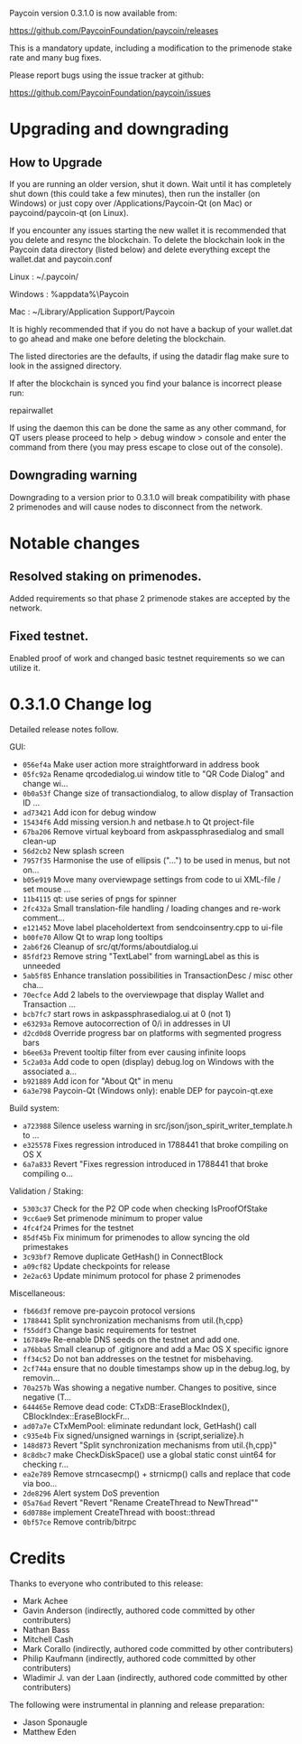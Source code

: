 Paycoin version 0.3.1.0 is now available from:

  https://github.com/PaycoinFoundation/paycoin/releases

This is a mandatory update, including a modification to the primenode stake
rate and many bug fixes.

Please report bugs using the issue tracker at github:

  https://github.com/PaycoinFoundation/paycoin/issues

Upgrading and downgrading
=========================

How to Upgrade
--------------

If you are running an older version, shut it down. Wait until it has completely
shut down (this could take a few minutes), then run the installer (on Windows)
or just copy over /Applications/Paycoin-Qt (on Mac) or paycoind/paycoin-qt (on Linux).

If you encounter any issues starting the new wallet it is recommended that you delete and resync the blockchain. To delete the blockchain look in the
Paycoin data directory (listed below) and delete everything except the wallet.dat and paycoin.conf

Linux : ~/.paycoin/

Windows : %appdata%\Paycoin

Mac : ~/Library/Application Support/Paycoin

It is highly recommended that if you do not have a backup of your wallet.dat
to go ahead and make one before deleting the blockchain.

The listed directories are the defaults, if using the datadir flag make sure to
look in the assigned directory.

If after the blockchain is synced you find your balance is incorrect please run:

repairwallet

If using the daemon this can be done the same as any other command, for QT users
please proceed to help > debug window > console and enter the command from there
(you may press escape to close out of the console).

Downgrading warning
---------------------
Downgrading to a version prior to 0.3.1.0 will break compatibility with phase 2
primenodes and will cause nodes to disconnect from the network.

Notable changes
===============

Resolved staking on primenodes.
-------------------------------
Added requirements so that phase 2 primenode stakes are accepted by the network.

Fixed testnet.
--------------
Enabled proof of work and changed basic testnet requirements so we can utilize it.

0.3.1.0 Change log
===================

Detailed release notes follow.

GUI:
- `056ef4a` Make user action more straightforward in address book
- `05fc92a` Rename qrcodedialog.ui window title to "QR Code Dialog" and change wi…
- `0b0a53f` Change size of transactiondialog, to allow display of Transaction ID …
- `ad73421` Add icon for debug window
- `15434f6` Add missing version.h and netbase.h to Qt project-file
- `67ba206` Remove virtual keyboard from askpassphrasedialog and small clean-up
- `56d2cb2` New splash screen
- `7957f35` Harmonise the use of ellipsis ("...") to be used in menus, but not on…
- `b05e919` Move many overviewpage settings from code to ui XML-file / set mouse …
- `11b4115` qt: use series of pngs for spinner
- `2fc432a` Small translation-file handling / loading changes and re-work comment…
- `e121452` Move label placeholdertext from sendcoinsentry.cpp to ui-file
- `b00fe70` Allow Qt to wrap long tooltips
- `2ab6f26` Cleanup of src/qt/forms/aboutdialog.ui
- `85fdf23` Remove string "TextLabel" from warningLabel as this is unneeded
- `5ab5f85` Enhance translation possibilities in TransactionDesc / misc other cha…
- `70ecfce` Add 2 labels to the overviewpage that display Wallet and Transaction …
- `bcb7fc7` start rows in askpassphrasedialog.ui at 0 (not 1)
- `e63293a` Remove autocorrection of 0/i in addresses in UI
- `d2cd0d8` Override progress bar on platforms with segmented progress bars
- `b6ee63a` Prevent tooltip filter from ever causing infinite loops
- `5c2a03a` Add code to open (display) debug.log on Windows with the associated a…
- `b921889` Add icon for "About Qt" in menu
- `6a3e798` Paycoin-Qt (Windows only): enable DEP for paycoin-qt.exe

Build system:
- `a723988` Silence useless warning in src/json/json_spirit_writer_template.h to …
- `e325578` Fixes regression introduced in 1788441 that broke compiling on OS X
- `6a7a833` Revert "Fixes regression introduced in 1788441 that broke compiling o…

Validation / Staking:
- `5303c37` Check for the P2 OP code when checking IsProofOfStake
- `9cc6ae9` Set primenode minimum to proper value
- `4fc4f24` Primes for the testnet
- `85df45b` Fix minimum for primenodes to allow syncing the old primestakes
- `3c93bf7` Remove duplicate GetHash() in ConnectBlock
- `a09cf82` Update checkpoints for release
- `2e2ac63` Update minimum protocol for phase 2 primenodes

Miscellaneous:
- `fb66d3f` remove pre-paycoin protocol versions
- `1788441` Split synchronization mechanisms from util.{h,cpp}
- `f55ddf3` Change basic requirements for testnet
- `167849e` Re-enable DNS seeds on the testnet and add one.
- `a76bba5` Small cleanup of .gitignore and add a Mac OS X specific ignore
- `ff34c52` Do not ban addresses on the testnet for misbehaving.
- `2cf744a` ensure that no double timestamps show up in the debug.log, by removin…
- `70a257b` Was showing a negative number. Changes to positive, since negative (T…
- `644465e` Remove dead code: CTxDB::EraseBlockIndex(), CBlockIndex::EraseBlockFr…
- `ad07a7e` CTxMemPool: eliminate redundant lock, GetHash() call
- `c935e4b` Fix signed/unsigned warnings in {script,serialize}.h
- `148d873` Revert "Split synchronization mechanisms from util.{h,cpp}"
- `8c8dbc7` make CheckDiskSpace() use a global static const uint64 for checking r…
- `ea2e789` Remove strncasecmp() + strnicmp() calls and replace that code via boo…
- `2de8296` Alert system DoS prevention
- `05a76ad` Revert "Revert "Rename CreateThread to NewThread""
- `6d0788e` implement CreateThread with boost::thread
- `0bf57ce` Remove contrib/bitrpc

Credits
=======

Thanks to everyone who contributed to this release:

- Mark Achee
- Gavin Anderson (indirectly, authored code committed by other contributers)
- Nathan Bass
- Mitchell Cash
- Mark Corallo (indirectly, authored code committed by other contributers)
- Philip Kaufmann (indirectly, authored code committed by other contributers)
- Wladimir J. van der Laan (indirectly, authored code committed by other contributers)

The following were instrumental in planning and release preparation:

- Jason Sponaugle
- Matthew Eden
